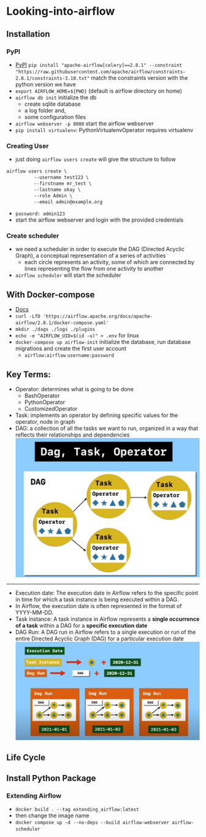 # Looking-into-airflow

## Installation

### PyPI

- [PyPI](https://airflow.apache.org/docs/apache-airflow/stable/installation/installing-from-pypi.html)
  `pip install "apache-airflow[celery]==2.8.1" --constraint "https://raw.githubusercontent.com/apache/airflow/constraints-2.8.1/constraints-3.10.txt"` match the constraints version with the python version we have
- `export AIRFLOW_HOME=${PWD}` (default is airflow directory on home)
- `airflow db init` initialize the db
  - create sqlite database
  - a log folder and,
  - some configuration files
- `airflow webserver -p 8080` start the airflow webserver
- `pip install virtualenv`: PythonVirtualenvOperator requires virtualenv

### Creating User

- just doing `airflow users create` will give the structure to follow

```
airflow users create \
          --username test123 \
          --firstname mr_test \
          --lastname okay \
          --role Admin \
          --email admin@example.org
```

- `password: admin123`
- start the airflow webserver and login with the provided credentials

### Create scheduler

- we need a scheduler in order to execute the DAG (Directed Acyclic Graph), a conceptual representation of a series of activities
  - each circle represents an activity, some of which are connected by lines representing the flow from one activity to another
- `airflow scheduler` will start the scheduler

## With Docker-compose

- [Docs](https://airflow.apache.org/docs/apache-airflow/stable/howto/docker-compose/index.html)
- `curl -LfO 'https://airflow.apache.org/docs/apache-airflow/2.8.1/docker-compose.yaml'`
- `mkdir ./dags ./logs ./plugins`
- `echo -e "AIRFLOW_UID=$(id -u)" > .env` for linux
- `docker-compose up airflow-init` initialize the database, run database migrations and create the first user account
  - `airflow:airflow` `username:password`

## Key Terms:

- Operator: determines what is going to be done
  - BashOperator
  - PythonOperator
  - CustomizedOperator
- Task: implements an operator by defining specific values for the operator, node in graph
- DAG: a collection of all the tasks we want to run, organized in a way that reflects their relationships and dependencies
  ![DAG, Task and Operator](./airflow_1.png)

---

- Execution date: The execution date in Airflow refers to the specific point in time for which a task instance is being executed within a DAG.
- In Airflow, the execution date is often represented in the format of YYYY-MM-DD.
- Task instance: A task instance in Airflow represents a **single occurrence of a task** within a DAG for a **specific execution date**
- DAG Run: A DAG run in Airflow refers to a single execution or run of the entire Directed Acyclic Graph (DAG) for a particular execution date
  ![DAG RUN and its components](./airflow_2.png)

## Life Cycle

## Install Python Package
### Extending Airflow

- `docker build . --tag extending_airflow:latest`
- then change the image name
- `docker compose up -d --no-deps --build airflow-webserver airflow-scheduler`